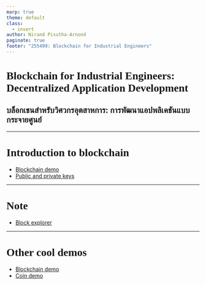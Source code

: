 ```yaml
---
marp: true
theme: default
class:
  - invert
author: Nirand Pisutha-Arnond
paginate: true
footer: "255499: Blockchain for Industrial Engineers"
---
```


<style>
@import url('https://fonts.googleapis.com/css2?family=Prompt:ital,wght@0,100;0,300;0,400;0,700;1,100;1,300;1,400;1,700&display=swap');

    :root {
    font-family: Prompt;
    --hl-color: #D57E7E;
}
h1 {
  font-family: Prompt
}
</style>

# Blockchain for Industrial Engineers: Decentralized Application Development

## บล็อกเชนสำหรับวิศวกรอุตสาหการ: การพัฒนาแอปพลิเคชันแบบกระจายศูนย์

---

# Introduction to blockchain

- [Blockchain demo](https://andersbrownworth.com/blockchain/)
- [Public and private keys](https://andersbrownworth.com/blockchain/public-private-keys/)

---

# Note

- [Block explorer](https://www.blockchain.com/explorer)

---

# Other cool demos

- [Blockchain demo](https://blockchaindemo.io/)
- [Coin demo](https://coindemo.io/)
